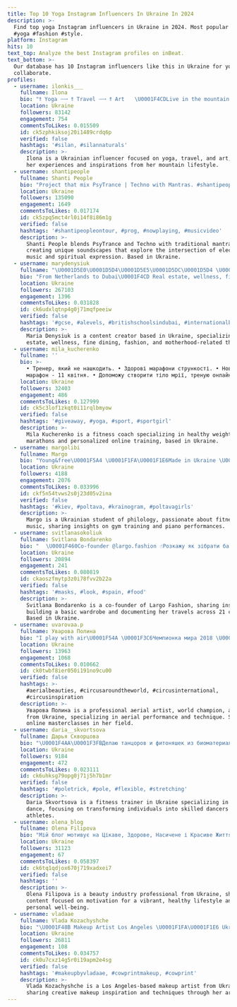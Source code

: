 ```yaml
---
title: Top 10 Yoga Instagram Influencers In Ukraine In 2024
description: >-
  Find top yoga Instagram influencers in Ukraine in 2024. Most popular hashtags:
  #yoga #fashion #style.
platform: Instagram
hits: 10
text_top: Analyze the best Instagram profiles on inBeat.
text_bottom: >-
  Our database has 10 Instagram influencers like this in Ukraine for you to
  collaborate.
profiles:
  - username: ilonkis___
    fullname: Іlona
    bio: "⥉ ︎Yoga ⟿ ⥉ Travel ⟿ ⥉ Art ⠀ \U0001F4CDLive in the mountains ⛰"
    location: Ukraine
    followers: 83142
    engagement: 754
    commentsToLikes: 0.015509
    id: ck5zphkiksoj20i1489crdq6p
    verified: false
    hashtags: '#silan, #silannaturals'
    description: >-
      Ilona is a Ukrainian influencer focused on yoga, travel, and art, sharing
      her experiences and inspirations from her mountain lifestyle.
  - username: shantipeople
    fullname: Shanti People
    bio: "Project that mix PsyTrance | Techno with Mantras. #shantipeople #vedicedm #vocalyoga #pianagi Booking \U0001F447"
    location: Ukraine
    followers: 135090
    engagement: 1649
    commentsToLikes: 0.017174
    id: ck5zpq5mct4rl0i14f8i86m1g
    verified: false
    hashtags: '#shantipeopleontour, #prog, #nowplaying, #musicvideo'
    description: >-
      Shanti People blends PsyTrance and Techno with traditional mantras,
      creating unique soundscapes that explore the intersection of electronic
      music and spiritual expression. Based in Ukraine.
  - username: marydenysiuk
    fullname: "\U0001D5E0\U0001D5D4\U0001D5E5\U0001D5DC\U0001D5D4 \U0001D5D7\U0001D5D8\U0001D5E1\U0001D5EC\U0001D5E6\U0001D5DC\U0001D5E8\U0001D5DE"
    bio: "From Netherlands to Dubai\U0001F4CD Real estate, wellness, fine dining, fashion, motherhood. 10 million+ Reels views Dm/email for collaboration\U0001F91D"
    location: Ukraine
    followers: 267103
    engagement: 1396
    commentsToLikes: 0.031828
    id: ck6udxlqtnp4g0j71mqfpeeiw
    verified: false
    hashtags: '#gcse, #alevels, #britishschoolsindubai, #internationalbaccalaureate'
    description: >-
      Maria Denysiuk is a content creator based in Ukraine, specializing in real
      estate, wellness, fine dining, fashion, and motherhood-related themes.
  - username: mila_kucherenko
    fullname: ''
    bio: >-
      • Тренер, який не нашкодить. • Здорові марафони стрункості. • Новий
      марафон - 11 квітня. • Допоможу створити тіло мрії, треную онлайн.
    location: Ukraine
    followers: 32403
    engagement: 486
    commentsToLikes: 0.127999
    id: ck5c3lof1zkqt0i11rqlbmyow
    verified: false
    hashtags: '#giveaway, #yoga, #sport, #sportgirl'
    description: >-
      Mila Kucherenko is a fitness coach specializing in healthy weight loss
      marathons and personalized online training, based in Ukraine.
  - username: margolibi
    fullname: Margo
    bio: "Young&free\U0001F5A4 \U0001F1FA\U0001F1E6Made in Ukraine \U0001F3CB️‍♀️Gym addicted \U0001F3B9Piano lover \U0001F469‍\U0001F393Student of philology"
    location: Ukraine
    followers: 4188
    engagement: 2076
    commentsToLikes: 0.033996
    id: ckf5n54tvws2s0j23d05v2ina
    verified: false
    hashtags: '#kiev, #poltava, #krainogram, #poltavagirls'
    description: >-
      Margo is a Ukrainian student of philology, passionate about fitness and
      music, sharing insights on gym training and piano performances.
  - username: svitlanasokoliuk
    fullname: Svitlana Bondarenko
    bio: "⠀ \U0001F460Co-founder @largo.fashion ☝️Розкажу як зібрати базовий гардероб \U0001F30FПодорожую 21 країна \U0001F5FA️Навігація⬇️"
    location: Ukraine
    followers: 20894
    engagement: 241
    commentsToLikes: 0.080819
    id: ckaoszfmytp3z0i78fvv2b22a
    verified: false
    hashtags: '#masks, #look, #spain, #food'
    description: >-
      Svitlana Bondarenko is a co-founder of Largo Fashion, sharing insights on
      building a basic wardrobe and documenting her travels across 21 countries.
      Based in Ukraine.
  - username: uvarovaa.p
    fullname: Уварова Полина
    bio: "I play with air\U0001F54A \U0001F3C6Чемпионка мира 2018 \U0001F3C6Двукратная чемпионка Европы 2018,19 Артист Тренер Судья \U0001F447\U0001F3FDОнлайн мастер-класс 1.0"
    location: Ukraine
    followers: 13963
    engagement: 1068
    commentsToLikes: 0.010662
    id: ck0twbf8ier050i191no9cu00
    verified: false
    hashtags: >-
      #aerialbeauties, #circusaroundtheworld, #circusinternational,
      #circusinspiration
    description: >-
      Уварова Полина is a professional aerial artist, world champion, and coach
      from Ukraine, specializing in aerial performance and technique. She offers
      online masterclasses in her field.
  - username: daria__skvortsova
    fullname: Дарья Скворцова
    bio: "\U0001F4AA\U0001F3FBДелаю танцоров и фитоняшек из биоматериала от 4 до ∞ ⠀ \U0001F51DТренирую в @lets_fly_pole_dance_dnepr"
    location: Ukraine
    followers: 9184
    engagement: 472
    commentsToLikes: 0.023111
    id: ck6uhksg79opg0j71j5h7b1mr
    verified: false
    hashtags: '#poletrick, #pole, #flexible, #stretching'
    description: >-
      Daria Skvortsova is a fitness trainer in Ukraine specializing in pole
      dance, focusing on transforming individuals into skilled dancers and
      athletes.
  - username: olena_blog
    fullname: Olena Filipova
    bio: "Мій блог мотивує на Цікаве, Здорове, Насичене і Красиве Життя ! ☀️ Впевнена ви замотивуєтесь \U0001F98B 17 років працюю в сфері краси \U0001F3C5 Мрії збуваються ТУТ"
    location: Ukraine
    followers: 31123
    engagement: 67
    commentsToLikes: 0.058397
    id: ck6tq1qdjox670j719xadxei7
    verified: false
    hashtags: ''
    description: >-
      Olena Filipova is a beauty industry professional from Ukraine, sharing
      content focused on motivation for a vibrant, healthy lifestyle and
      personal well-being.
  - username: vladaae
    fullname: Vlada Kozachyshche
    bio: "\U0001F48B Makeup Artist Los Angeles \U0001F1FA\U0001F1E6 Ukrainian ✨ Follow for Makeup Inspiration #makeupbyvladaae"
    location: Ukraine
    followers: 26811
    engagement: 108
    commentsToLikes: 0.034757
    id: ck0u7cxz14g5r0i19apm2e4sg
    verified: false
    hashtags: '#makeupbyvladaae, #cowprintmakeup, #cowprint'
    description: >-
      Vlada Kozachyshche is a Los Angeles-based makeup artist from Ukraine,
      sharing creative makeup inspiration and techniques through her artistry.
---
```


